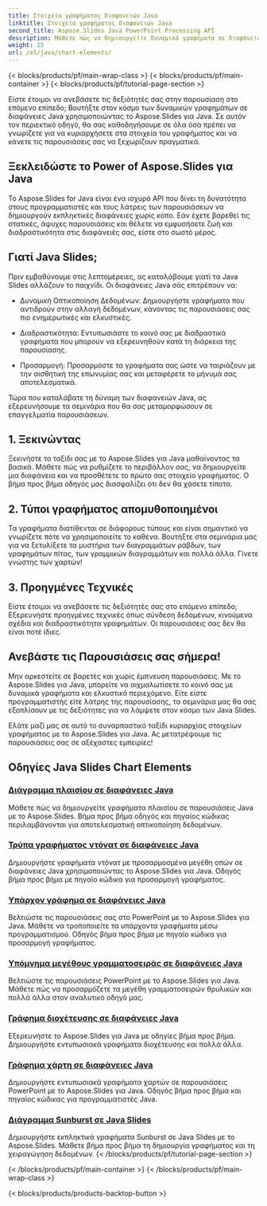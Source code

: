 ```yaml
---
title: Στοιχεία γραφήματος διαφανειών Java
linktitle: Στοιχεία γραφήματος διαφανειών Java
second_title: Aspose.Slides Java PowerPoint Processing API
description: Μάθετε πώς να δημιουργείτε δυναμικά γραφήματα σε διαφάνειες Java χρησιμοποιώντας το Aspose.Slides για Java με τα αναλυτικά μας σεμινάρια. Αυξήστε τις δεξιότητες παρουσίασής σας σήμερα!
weight: 15
url: /el/java/chart-elements/
---
```


{< blocks/products/pf/main-wrap-class >}
{< blocks/products/pf/main-container >}
{< blocks/products/pf/tutorial-page-section >}


Είστε έτοιμοι να ανεβάσετε τις δεξιότητές σας στην παρουσίαση στο επόμενο επίπεδο; Βουτήξτε στον κόσμο των δυναμικών γραφημάτων σε διαφάνειες Java χρησιμοποιώντας το Aspose.Slides για Java. Σε αυτόν τον περιεκτικό οδηγό, θα σας καθοδηγήσουμε σε όλα όσα πρέπει να γνωρίζετε για να κυριαρχήσετε στα στοιχεία του γραφήματος και να κάνετε τις παρουσιάσεις σας να ξεχωρίζουν πραγματικά.

## Ξεκλειδώστε το Power of Aspose.Slides για Java

Το Aspose.Slides for Java είναι ένα ισχυρό API που δίνει τη δυνατότητα στους προγραμματιστές και τους λάτρεις των παρουσιάσεων να δημιουργούν εκπληκτικές διαφάνειες χωρίς κόπο. Εάν έχετε βαρεθεί τις στατικές, άψυχες παρουσιάσεις και θέλετε να εμφυσήσετε ζωή και διαδραστικότητα στις διαφάνειές σας, είστε στο σωστό μέρος.

## Γιατί Java Slides;

Πριν εμβαθύνουμε στις λεπτομέρειες, ας καταλάβουμε γιατί τα Java Slides αλλάζουν το παιχνίδι. Οι διαφάνειες Java σάς επιτρέπουν να:

- Δυναμική Οπτικοποίηση Δεδομένων: Δημιουργήστε γραφήματα που αντιδρούν στην αλλαγή δεδομένων, κάνοντας τις παρουσιάσεις σας πιο ενημερωτικές και ελκυστικές.

- Διαδραστικότητα: Εντυπωσιάστε το κοινό σας με διαδραστικά γραφήματα που μπορούν να εξερευνηθούν κατά τη διάρκεια της παρουσίασης.

- Προσαρμογή: Προσαρμόστε τα γραφήματα σας ώστε να ταιριάζουν με την αισθητική της επωνυμίας σας και μεταφέρετε το μήνυμά σας αποτελεσματικά.

Τώρα που καταλάβατε τη δύναμη των διαφανειών Java, ας εξερευνήσουμε τα σεμινάρια που θα σας μεταμορφώσουν σε επαγγελματία παρουσιάσεων.

## 1. Ξεκινώντας

Ξεκινήστε το ταξίδι σας με το Aspose.Slides για Java μαθαίνοντας τα βασικά. Μάθετε πώς να ρυθμίζετε το περιβάλλον σας, να δημιουργείτε μια διαφάνεια και να προσθέτετε το πρώτο σας στοιχείο γραφήματος. Ο βήμα προς βήμα οδηγός μας διασφαλίζει ότι δεν θα χάσετε τίποτα.

## 2. Τύποι γραφήματος απομυθοποιημένοι

Τα γραφήματα διατίθενται σε διάφορους τύπους και είναι σημαντικό να γνωρίζετε πότε να χρησιμοποιείτε το καθένα. Βουτήξτε στα σεμινάρια μας για να ξετυλίξετε τα μυστήρια των διαγραμμάτων ράβδων, των γραφημάτων πίτας, των γραμμικών διαγραμμάτων και πολλά άλλα. Γίνετε γνώστης των χαρτών!

## 3. Προηγμένες Τεχνικές

Είστε έτοιμοι να ανεβάσετε τις δεξιότητές σας στο επόμενο επίπεδο; Εξερευνήστε προηγμένες τεχνικές όπως σύνδεση δεδομένων, κινούμενα σχέδια και διαδραστικότητα γραφημάτων. Οι παρουσιάσεις σας δεν θα είναι ποτέ ίδιες.

## Ανεβάστε τις Παρουσιάσεις σας σήμερα!

Μην αρκεστείτε σε βαρετές και χωρίς έμπνευση παρουσιάσεις. Με το Aspose.Slides για Java, μπορείτε να αιχμαλωτίσετε το κοινό σας με δυναμικά γραφήματα και ελκυστικό περιεχόμενο. Είτε είστε προγραμματιστής είτε λάτρης της παρουσίασης, τα σεμινάρια μας θα σας εξοπλίσουν με τις δεξιότητες για να λάμψετε στον κόσμο των Java Slides.

Ελάτε μαζί μας σε αυτό το συναρπαστικό ταξίδι κυριαρχίας στοιχείων γραφήματος με το Aspose.Slides για Java. Ας μετατρέψουμε τις παρουσιάσεις σας σε αξέχαστες εμπειρίες!
## Οδηγίες Java Slides Chart Elements
### [Διάγραμμα πλαισίου σε διαφάνειες Java](./box-chart-java-slides/)
Μάθετε πώς να δημιουργείτε γραφήματα πλαισίου σε παρουσιάσεις Java με το Aspose.Slides. Βήμα προς βήμα οδηγός και πηγαίος κώδικας περιλαμβάνονται για αποτελεσματική οπτικοποίηση δεδομένων.
### [Τρύπα γραφήματος ντόνατ σε διαφάνειες Java](./doughnut-chart-hole-java-slides/)
Δημιουργήστε γραφήματα ντόνατ με προσαρμοσμένα μεγέθη οπών σε διαφάνειες Java χρησιμοποιώντας το Aspose.Slides για Java. Οδηγός βήμα προς βήμα με πηγαίο κώδικα για προσαρμογή γραφήματος.
### [Υπάρχον γράφημα σε διαφάνειες Java](./existing-chart-java-slides/)
Βελτιώστε τις παρουσιάσεις σας στο PowerPoint με το Aspose.Slides για Java. Μάθετε να τροποποιείτε τα υπάρχοντα γραφήματα μέσω προγραμματισμού. Οδηγός βήμα προς βήμα με πηγαίο κώδικα για προσαρμογή γραφήματος.
### [Υπόμνημα μεγέθους γραμματοσειράς σε διαφάνειες Java](./font-size-legend-java-slides/)
Βελτιώστε τις παρουσιάσεις PowerPoint με το Aspose.Slides για Java. Μάθετε πώς να προσαρμόζετε τα μεγέθη γραμματοσειρών θρυλικών και πολλά άλλα στον αναλυτικό οδηγό μας.
### [Γράφημα διοχέτευσης σε διαφάνειες Java](./funnel-chart-java-slides/)
Εξερευνήστε το Aspose.Slides για Java με οδηγίες βήμα προς βήμα. Δημιουργήστε εντυπωσιακά γραφήματα διοχέτευσης και πολλά άλλα.
### [Γράφημα χάρτη σε διαφάνειες Java](./map-chart-java-slides/)
Δημιουργήστε εντυπωσιακά γραφήματα χαρτών σε παρουσιάσεις PowerPoint με το Aspose.Slides για Java. Οδηγός βήμα προς βήμα και πηγαίος κώδικας για προγραμματιστές Java.
### [Διάγραμμα Sunburst σε Java Slides](./sunburst-chart-java-slides/)
Δημιουργήστε εκπληκτικά γραφήματα Sunburst σε Java Slides με το Aspose.Slides. Μάθετε βήμα προς βήμα τη δημιουργία γραφήματος και τη χειραγώγηση δεδομένων.
{< /blocks/products/pf/tutorial-page-section >}

{< /blocks/products/pf/main-container >}
{< /blocks/products/pf/main-wrap-class >}

{< blocks/products/products-backtop-button >}
